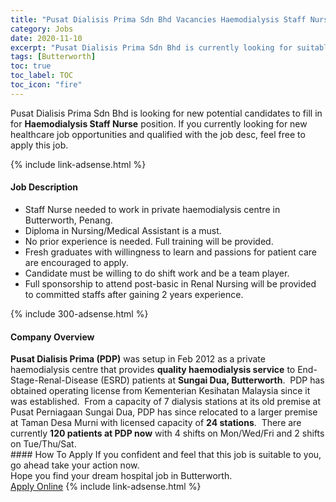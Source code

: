 ```yaml
---
title: "Pusat Dialisis Prima Sdn Bhd Vacancies Haemodialysis Staff Nurse" 
category: Jobs 
date: 2020-11-10 
excerpt: "Pusat Dialisis Prima Sdn Bhd is currently looking for suitable person to fill in the Haemodialysis Staff Nurse which positioned at Butterworth" 
tags: [Butterworth] 
toc: true 
toc_label: TOC 
toc_icon: "fire" 
--- 
```


<p>Pusat Dialisis Prima Sdn Bhd is looking for new potential candidates to fill in for <b>Haemodialysis Staff Nurse</b> position. If you currently looking for new healthcare job opportunities and qualified with the job desc, feel free to apply this job.
</p>{% include link-adsense.html %} 
<div><div><div><h4>Job Description</h4></div></div><div><div><span><div><ul><li>Staff Nurse needed to work in private haemodialysis centre in Butterworth, Penang.&#160;</li><li>Diploma in Nursing/Medical Assistant is a must.&#160;</li><li>No prior experience is needed. Full training will be provided.&#160;</li><li>Fresh graduates with willingness to learn and passions for patient care are encouraged to apply.&#160;&#160;&#160;</li><li>Candidate must be willing to do shift work and be a team player.&#160;&#160;</li><li>Full sponsorship to attend post-basic in Renal Nursing will be provided to committed staffs after gaining 2 years experience.</li></ul></div></span></div></div></div> 
{% include 300-adsense.html %} 
<div><div><div><h4>Company Overview</h4></div></div><div><div><span><div><div>
<div><strong>Pusat Dialisis Prima (PDP)</strong> was setup in Feb 2012 as a private haemodialysis centre that provides <strong>quality haemodialysis service</strong> to End-Stage-Renal-Disease (ESRD) patients at <strong>Sungai Dua, Butterworth</strong>.&#160; PDP has obtained operating license from Kementerian Kesihatan Malaysia since it was established.&#160; From a capacity of 7 dialysis stations at its old premise at Pusat Perniagaan Sungai Dua, PDP has since relocated to a larger premise at Taman Desa Murni with licensed capacity of <strong>24 stations</strong>.&#160; There are currently <strong>120 patients at PDP now</strong> with 4 shifts on Mon/Wed/Fri and 2 shifts on Tue/Thu/Sat.&#160;</div>
</div></div></span></div></div></div> 
#### How To Apply 
If you confident and feel that this job is suitable to you, go ahead take your action now. <br/> 
Hope you find your dream hospital job in Butterworth. <br/> 
<a href="https://www.jobstreet.com.my/en/job/haemodialysis-staff-nurse-4421333?jobId=jobstreet-my-job-4421333&sectionRank=19&token=0~966952ae-489b-4377-b6e3-23a20eb7579d&fr=SRP%20View%20In%20New%20Ta" class="btn btn--warning" target="_blank" rel="nofollow noopenner">Apply Online</a> 
{% include link-adsense.html %} 